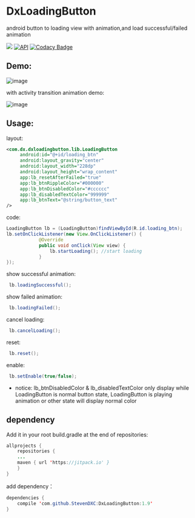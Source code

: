 # DxLoadingButton

android button to loading view with animation,and load successful/failed animation


[![](https://jitpack.io/v/StevenDXC/DxLoadingButton.svg)](https://jitpack.io/#StevenDXC/DxLoadingButton)
[![API](https://img.shields.io/badge/API-16%2B-brightgreen.svg?style=flat)](https://android-arsenal.com/api?level=16)
[![Codacy Badge](https://api.codacy.com/project/badge/Grade/3a594b0963ba4d3b9fab95b6f429032d)](https://www.codacy.com/app/StevenDXC/DxLoadingButton?utm_source=github.com&amp;utm_medium=referral&amp;utm_content=StevenDXC/DxLoadingButton&amp;utm_campaign=Badge_Grade)

Demo:
---
   
![image](https://github.com/StevenDXC/DxLoadingButton/blob/master/image/loadingButton.gif)

with activity transition animation demo:

![image](https://github.com/StevenDXC/DxLoadingButton/blob/master/image/loadingButton2.gif)

Usage:
---

layout:

```xml
<com.dx.dxloadingbutton.lib.LoadingButton
     android:id="@+id/loading_btn"
     android:layout_gravity="center"
     android:layout_width="228dp"
     android:layout_height="wrap_content"
     app:lb_resetAfterFailed="true"
     app:lb_btnRippleColor="#000000"
     app:lb_btnDisabledColor="#cccccc"
     app:lb_disabledTextColor="999999" 
     app:lb_btnText="@string/button_text" 					    
/>
```
code:

```java
LoadingButton lb = (LoadingButton)findViewById(R.id.loading_btn);
lb.setOnClickListener(new View.OnClickListener() {
            @Override
            public void onClick(View view) {
                lb.startLoading(); //start loading 
            }
});
```
show successful animation:

```java
 lb.loadingSuccessful();
```
show failed animation:

```java
 lb.loadingFailed();
```
cancel loading:

```java
 lb.cancelLoading();
```

reset:

```java
 lb.reset();
```

enable:

```java
 lb.setEnable(true/false); 
```
* notice: lb_btnDisabledColor & lb_disabledTextColor only display while LoadingButton is normal button state, LoadingButton is playing animation or other state will display normal color

dependency
---
Add it in your root build.gradle at the end of repositories:

```java
allprojects {
    repositories {
	...
	maven { url 'https://jitpack.io' }
    }
}
```
add dependency：

```java
dependencies {
    compile 'com.github.StevenDXC:DxLoadingButton:1.9'
}
```
